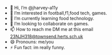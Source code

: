 - 👋 Hi, I’m @jharvey-a11y
- 👀 I’m interested in football,f1,food tech, games.
- 🌱 I’m currently learning food technology.
- 💞️ I’m looking to collaborate on games.
- 📫 How to reach me DM me at this email 23NJH318@townsend.herts.sch.uk
- 😄 Pronouns: me/you
- ⚡ Fun fact: im really funny.

<!---
jharvey-a11y/jharvey-a11y is a ✨ special ✨ repository because its `README.md` (this file) appears on your GitHub profile.
You can click the Preview link to take a look at your changes.
--->
